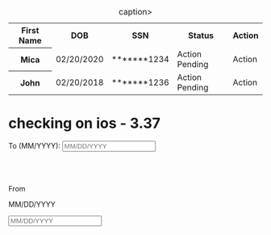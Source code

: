 <!DOCTYPE html PUBLIC "-//W3C//DTD XHTML 1.0 Transitional//EN" "http://www.w3.org/TR/xhtml1/DTD/xhtml1-transitional.dtd">
<html xmlns="http://www.w3.org/1999/xhtml">
<head>
<meta http-equiv="Content-Type" content="text/html; charset=utf-8" />
<title>Untitled Document</title>
</head>

<body>
 
<table> 
<caption> caption> 
<tr> 
<th scope="col">First Name</th> 
<th scope="col">DOB</th> 
<th scope="col">SSN</th> 
<th scope="col">Status</th> 
<th scope="col">Action</th> 

</tr> 
<tr> 
<th scope="row">Mica</th> 
<td>02/20/2020</td> 
<td>*******1234  </td>  
<td>Action Pending  </td> 
<td>Action</td>  

</tr>

<tr> 
<th scope="row">John</th> 
<td>02/20/2018</td> 
<td>*******1236  </td>  
<td>Action Pending  </td> 
<td>Action</td>  

</tr>
 </table>
<h1>checking on ios - 3.37</h1>

<label for="expire">To (MM/YYYY): </label> <input type="text" name="expire" placeholder="MM/DD/YYYY" aria-label="Date From" id="expire">


 
<br />
<br />
<br />

<div data-component="DateField"><label class="InputLabel-label--2G5wy " id="date-field-rangeFrom-label" for="date-field-rangeFrom" data-component="InputLabel">From</label><p class="DateField-hintStyle--2xa3Q" id="date-field-rangeFrom-hint">MM/DD/YYYY</p><input name="From" class="DateField-input--3iZXG" id="date-field-rangeFrom" aria-required="false" aria-describedby="date-field-rangeFrom-hint" aria-labelledby="date-field-rangeFrom-label" aria-label="Date From" type="text" placeholder="MM/DD/YYYY" value=""></div></body>
</html>
